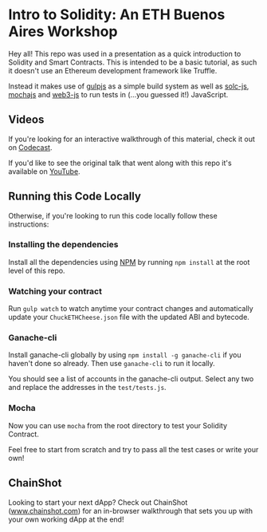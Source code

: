 # Intro to Solidity: An ETH Buenos Aires Workshop

Hey all! This repo was used in a presentation as a quick introduction to Solidity and Smart Contracts. 
This is intended to be a basic tutorial, as such it doesn't use an Ethereum development framework like Truffle.

Instead it makes use of [gulpjs](https://gulpjs.com/) as a simple build system as well as 
[solc-js](https://github.com/ethereum/solc-js), [mochajs](https://mochajs.org/) and 
[web3-js](https://github.com/ethereum/web3.js/) to run tests in (...you guessed it!) JavaScript. 

## Videos

If you're looking for an interactive walkthrough of this material, check it out on [Codecast](https://www.codecast.app/interaction/5b1027bf4026dd001f48974b).

If you'd like to see the original talk that went along with this repo it's available on [YouTube](https://www.youtube.com/watch?v=kbUuGZz3NIk&feature=youtu.be).

## Running this Code Locally

Otherwise, if you're looking to run this code locally follow these instructions:

### Installing the dependencies 

Install all the dependencies using [NPM](https://www.npmjs.com/) by running `npm install` at the root level of this repo.

### Watching your contract

Run `gulp watch` to watch anytime your contract changes and automatically update your `ChuckETHCheese.json` file with the
updated ABI and bytecode.

### Ganache-cli

Install ganache-cli globally by using `npm install -g ganache-cli` if you haven't done so already. Then use `ganache-cli`
to run it locally.

You should see a list of accounts in the ganache-cli output. Select any two and replace the addresses in the `test/tests.js`.

### Mocha

Now you can use `mocha` from the root directory to test your Solidity Contract. 

Feel free to start from scratch and try to pass all the test cases or write your own!

## ChainShot

Looking to start your next dApp? Check out ChainShot (www.chainshot.com) for an in-browser walkthrough 
that sets you up with your own working dApp at the end!
